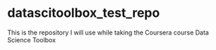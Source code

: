 datascitoolbox_test_repo
========================

This is the repository I will use while taking the Coursera course Data Science Toolbox
